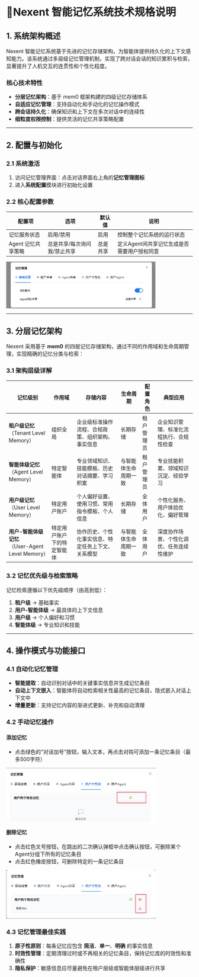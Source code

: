 # 🧠Nexent 智能记忆系统技术规格说明

## 1. 系统架构概述

Nexent 智能记忆系统基于先进的记忆存储架构，为智能体提供持久化的上下文感知能力。该系统通过多层级记忆管理机制，实现了跨对话会话的知识累积与检索，显著提升了人机交互的连贯性和个性化程度。

### 核心技术特性
- **分层记忆架构**：基于 mem0 框架构建的四级记忆存储体系
- **自适应记忆管理**：支持自动化和手动化的记忆操作模式
- **跨会话持久化**：确保知识和上下文在多次对话中的连续性
- **细粒度权限控制**：提供灵活的记忆共享策略配置

---

## 2. 配置与初始化

### 2.1 系统激活
1. 访问记忆管理界面：点击对话界面右上角的**记忆管理图标**
2. 进入**系统配置**模块进行初始化设置

### 2.2 核心配置参数

| 配置项 | 选项              | 默认值 | 说明                       |
|--------|-----------------|--------|--------------------------|
| 记忆服务状态 | 启用/禁用           | 启用 | 控制整个记忆系统的运行状态            |
| Agent 记忆共享策略 | 总是共享/每次询问我/禁止共享 | 总是共享 | 定义Agent间共享记忆生成是否需要用户授权同意 |

<div style="display: flex; justify-content: left;">
  <img src="./assets/memory/mem-config.png" style="width: 80%; height: auto;" alt="选择智能体" />
</div>

---

## 3. 分层记忆架构

Nexent 采用基于 **mem0** 的四层记忆存储架构，通过不同的作用域和生命周期管理，实现精确的记忆分类与检索：

### 3.1 架构层级详解

| 记忆级别 | 作用域 | 存储内容 | 生命周期 | 配置角色 | 典型应用 |
|---------|--------|----------|----------|----------|----------|
| **租户级记忆**<br/>（Tenant Level Memory） | 组织全局 | 企业级标准操作流程、合规政策、组织架构、事实信息 | 长期存储 | 租户管理员 | 企业知识管理、标准化流程执行、合规性检查 |
| **智能体级记忆**<br/>（Agent Level Memory） | 特定智能体 | 专业领域知识、技能模板、历史对话摘要、学习积累 | 与智能体生命周期一致 | 租户管理员 | 专业技能积累、领域知识沉淀、经验学习 |
| **用户级记忆**<br/>（User Level Memory） | 特定用户账户 | 个人偏好设置、使用习惯、常用指令模板、个人信息 | 长期存储 | 全体用户 | 个性化服务、用户体验优化、偏好管理 |
| **用户-智能体级记忆**<br/>（User-Agent Level Memory） | 特定用户账户下的特定智能体 | 协作历史、个性化事实信息、特定任务上下文、关系模型 | 与智能体生命周期一致 | 全体用户 | 深度协作场景、个性化调优、任务连续性维护 |

### 3.2 记忆优先级与检索策略

记忆检索遵循以下优先级顺序（由高到低）：
1. **租户级** → 基础事实
2. **用户-智能体级** → 最具体的上下文信息
2. **用户级** → 个人偏好和习惯
3. **智能体级** → 专业知识和技能


---

## 4. 操作模式与功能接口

### 4.1 自动化记忆管理
- **智能提取**：自动识别对话中的关键事实信息并生成记忆条目
- **自动上下文嵌入**：智能体将自动检索相关性最高的记忆条目，隐式嵌入对话上下文中
- **增量更新**：支持记忆内容的渐进式更新、补充和自动清理

### 4.2 手动记忆操作

#### 添加记忆
- 点击绿色的“对话加号”按钮，输入文本，再点击对钩可添加一条记忆条目（最多500字符）

<div style="display: flex; justify-content: left;">
  <img src="./assets/memory/add-mem.png" style="width: 80%; height: auto;" alt="选择智能体" />
</div>

#### 删除记忆
- 点击红色叉号按钮，在跳出的二次确认弹框中点击确认按钮，可删除某个Agent分组下所有的记忆条目
- 点击红色橡皮按钮，可删除特定的一条记忆条目

<div style="display: flex; justify-content: left;">
  <img src="./assets/memory/delete-mem.png" style="width: 80%; height: auto;" alt="Select Agent" />
</div>

### 4.3 记忆管理最佳实践

1. **原子性原则**：每条记忆应包含 **简洁**、**单一**、**明确** 的事实信息
2. **时效性管理**：定期清理过时或不再相关的记忆条目，保持记忆库的时效性和准确性
3. **隐私保护**：敏感信息应尽量避免在租户层级或智能体层级进行共享
